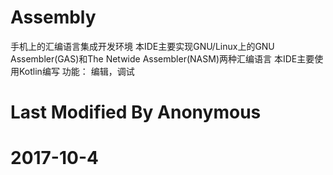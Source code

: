 # Assembly
手机上的汇编语言集成开发环境
本IDE主要实现GNU/Linux上的GNU Assembler(GAS)和The Netwide Assembler(NASM)两种汇编语言
本IDE主要使用Kotlin编写
功能：
编辑，调试
# Last Modified By Anonymous
# 2017-10-4
